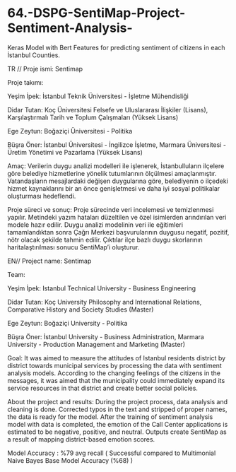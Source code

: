 # 64.-DSPG-SentiMap-Project-Sentiment-Analysis-
Keras Model with Bert Features for predicting sentiment of citizens in each İstanbul Counties.

TR // Proje ismi: Sentimap

Proje takımı:

Yeşim İpek: İstanbul Teknik Üniversitesi  - İşletme Mühendisliği

Didar Tutan: Koç Üniversitesi Felsefe ve Uluslararası İlişkiler (Lisans), Karşılaştırmalı Tarih ve Toplum Çalışmaları (Yüksek Lisans)

Ege Zeytun: Boğaziçi Üniversitesi - Politika

Büşra Öner: İstanbul Üniversitesi - İngilizce İşletme, Marmara Üniversitesi - Üretim Yönetimi ve Pazarlama (Yüksek Lisans)
 
Amaç: Verilerin duygu analizi modelleri ile işlenerek, İstanbulluların ilçelere göre belediye hizmetlerine yönelik tutumlarının ölçülmesi amaçlanmıştır. Vatandaşların mesajlardaki değişen duygularına göre, belediyenin o ilçedeki hizmet kaynaklarını bir an önce genişletmesi ve daha iyi sosyal politikalar oluşturması hedeflendi.

Proje süreci ve sonuç:
Proje sürecinde veri incelemesi ve temizlenmesi yapılır. Metindeki yazım hataları düzeltilen ve özel isimlerden arındırılan veri modele hazır edilir. Duygu analizi modelinin veri ile eğitimleri tamamlandıktan sonra Çağrı Merkezi başvurularının duygusu negatif, pozitif, nötr olacak şekilde tahmin edilir. Çıktılar ilçe bazlı duygu skorlarının haritalaştırılması sonucu SentiMap’i oluşturur.

EN//
Project name: Sentimap

Team: 

Yeşim İpek: Istanbul Technical University  - Business Engineering

Didar Tutan: Koç University Philosophy and International Relations, Comparative History and Society Studies (Master)

Ege Zeytun: Boğaziçi University  - Politika

Büşra Öner: İstanbul University - Business Administration, Marmara University - Production Management and Marketing (Master)

Goal: It was aimed to measure the attitudes of Istanbul residents district by district towards municipal services by processing the data with sentiment analysis models. According to the changing feelings of the citizens in the messages, it was aimed that the municipality could immediately expand its service resources in that district and create better social policies.

About the project and results: 
During the project process, data analysis and cleaning is done. Corrected typos in the text and stripped of proper names, the data is ready for the model. After the training of sentiment analysis model with data is completed, the emotion of the Call Center applications is estimated to be negative, positive, and neutral. Outputs create SentiMap as a result of mapping district-based emotion scores.

Model Accuracy : %79 avg recall ( Successful compared to Multimonial Naive Bayes Base Model Accuracy (%68) )
